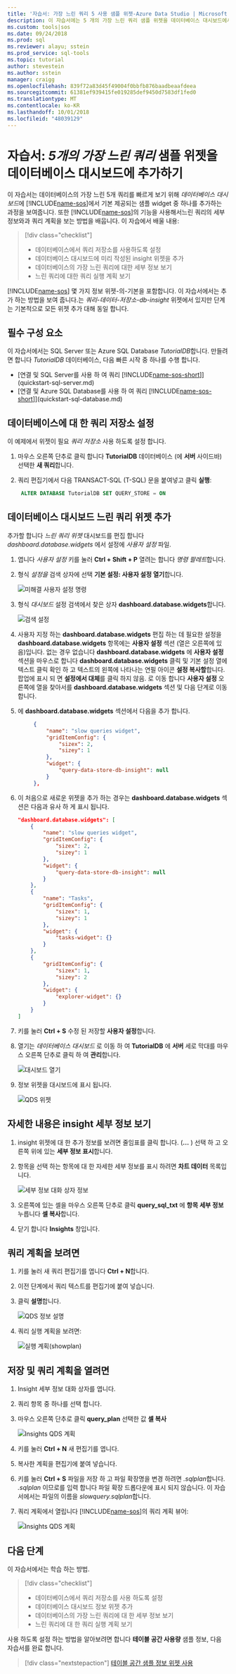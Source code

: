 ```yaml
---
title: '자습서: 가장 느린 쿼리 5 사용 샘플 위젯-Azure Data Studio | Microsoft Docs'
description: 이 자습서에는 5 개의 가장 느린 쿼리 샘플 위젯을 데이터베이스 대시보드에서 사용할 수 있도록 하는 방법을 보여 줍니다.
ms.custom: tools|sos
ms.date: 09/24/2018
ms.prod: sql
ms.reviewer: alayu; sstein
ms.prod_service: sql-tools
ms.topic: tutorial
author: stevestein
ms.author: sstein
manager: craigg
ms.openlocfilehash: 839f72a83d45f49004f0bbfb876baadbeaafdeea
ms.sourcegitcommit: 61381ef939415fe019285def9450d7583df1fed0
ms.translationtype: MT
ms.contentlocale: ko-KR
ms.lasthandoff: 10/01/2018
ms.locfileid: "48039129"
---
```

# <a name="tutorial-add-the-five-slowest-queries-sample-widget-to-the-database-dashboard"></a>자습서: *5개의 가장 느린 쿼리* 샘플 위젯을 데이터베이스 대시보드에 추가하기

이 자습서는 데이터베이스의 가장 느린 5개 쿼리를 빠르게 보기 위해 *데이터베이스 대시보드*에 [!INCLUDE[name-sos](../includes/name-sos-short.md)]에서 기본 제공되는 샘플 widget 중 하나를 추가하는 과정을 보여줍니다. 또한 [!INCLUDE[name-sos](../includes/name-sos-short.md)]의 기능을 사용해서느린 쿼리의 세부 정보와과 쿼리 계획을 보는 방법을 배웁니다. 이 자습에서 배울 내용:

> [!div class="checklist"]
> * 데이터베이스에서 쿼리 저장소를 사용하도록 설정
> * 데이터베이스 대시보드에 미리 작성된 insight 위젯을 추가
> * 데이터베이스의 가장 느린 쿼리에 대한 세부 정보 보기
> * 느린 쿼리에 대한 쿼리 실행 계획 보기

[!INCLUDE[name-sos](../includes/name-sos-short.md)] 몇 가지 정보 위젯-의-기본을 포함합니다. 이 자습서에서는 추가 하는 방법을 보여 줍니다.는 *쿼리-데이터-저장소-db-insight* 위젯에서 있지만 단계는 기본적으로 모든 위젯 추가 대해 동일 합니다.

## <a name="prerequisites"></a>필수 구성 요소

이 자습서에서는 SQL Server 또는 Azure SQL Database *TutorialDB*합니다. 만들려면 합니다 *TutorialDB* 데이터베이스, 다음 빠른 시작 중 하나를 수행 합니다.

- [연결 및 SQL Server를 사용 하 여 쿼리 [!INCLUDE[name-sos-short](../includes/name-sos-short.md)]](quickstart-sql-server.md)
- [연결 및 Azure SQL Database를 사용 하 여 쿼리 [!INCLUDE[name-sos-short](../includes/name-sos-short.md)]](quickstart-sql-database.md)



## <a name="turn-on-query-store-for-your-database"></a>데이터베이스에 대 한 쿼리 저장소 설정

이 예제에서 위젯이 필요 *쿼리 저장소* 사용 하도록 설정 합니다.

1. 마우스 오른쪽 단추로 클릭 합니다 **TutorialDB** 데이터베이스 (에 **서버** 사이드바) 선택한 **새 쿼리**합니다.
2. 쿼리 편집기에서 다음 TRANSACT-SQL (T-SQL) 문을 붙여넣고 클릭 **실행**:

   ```sql
    ALTER DATABASE TutorialDB SET QUERY_STORE = ON
   ```

## <a name="add-the-slow-queries-widget-to-your-database-dashboard"></a>데이터베이스 대시보드 느린 쿼리 위젯 추가

추가할 합니다 *느린 쿼리 위젯* 대시보드를 편집 합니다 *dashboard.database.widgets* 에서 설정에 *사용자 설정* 파일.

1. 엽니다 *사용자 설정* 키를 눌러 **Ctrl + Shift + P** 열려는 합니다 *명령 팔레트*합니다.
2. 형식 *설정을* 검색 상자에 선택 **기본 설정: 사용자 설정 열기**합니다.

   ![미해결 사용자 설정 명령](./media/tutorial-qds-sql-server/open-user-settings.png)

2. 형식 *대시보드* 설정 검색에서 찾은 상자 **dashboard.database.widgets**합니다.

   ![검색 설정](./media/tutorial-qds-sql-server/search-settings.png)

3. 사용자 지정 하는 **dashboard.database.widgets** 편집 하는 데 필요한 설정을 **dashboard.database.widgets** 항목에는 **사용자 설정** 섹션 (열은 오른쪽에 있음)입니다. 없는 경우 없습니다 **dashboard.database.widgets** 에 **사용자 설정** 섹션을 마우스로 합니다 **dashboard.database.widgets** 클릭 및 기본 설정 열에 텍스트 클릭 확인 하 고 텍스트의 왼쪽에 나타나는 연필 아이콘 **설정 복사할**합니다. 팝업에 표시 되 면 **설정에서 대체**를 클릭 하지 않음. 로 이동 합니다 **사용자 설정** 오른쪽에 열을 찾아서를 **dashboard.database.widgets** 섹션 및 다음 단계로 이동 합니다.

4. 에 **dashboard.database.widgets** 섹션에서 다음을 추가 합니다.

   ```json
        {
            "name": "slow queries widget",
            "gridItemConfig": {
                "sizex": 2,
                "sizey": 1
            },
            "widget": {
                "query-data-store-db-insight": null
            }
        },
    ```

1. 이 처음으로 새로운 위젯을 추가 하는 경우는 **dashboard.database.widgets** 섹션은 다음과 유사 하 게 표시 됩니다.

   ```json
   "dashboard.database.widgets": [
       {
           "name": "slow queries widget",
           "gridItemConfig": {
               "sizex": 2,
               "sizey": 1
           },
           "widget": {
               "query-data-store-db-insight": null
           }
       },
       {
           "name": "Tasks",
           "gridItemConfig": {
               "sizex": 1,
               "sizey": 1
           },
           "widget": {
               "tasks-widget": {}
           }
       },
       {
           "gridItemConfig": {
               "sizex": 1,
               "sizey": 2
           },
           "widget": {
               "explorer-widget": {}
           }
       }
   ]
   ```

1. 키를 눌러 **Ctrl + S** 수정 된 저장할 **사용자 설정**합니다.

6. 열기는 *데이터베이스 대시보드* 로 이동 하 여 **TutorialDB** 에 **서버** 세로 막대를 마우스 오른쪽 단추로 클릭 하 여 **관리**합니다.

   ![대시보드 열기](./media/tutorial-qds-sql-server/insight-open-dashboard.png)

7. 정보 위젯을 대시보드에 표시 됩니다. 

   ![QDS 위젯](./media/tutorial-qds-sql-server/insight-qds-result.png)


## <a name="view-insight-details-for-more-information"></a>자세한 내용은 insight 세부 정보 보기

1. insight 위젯에 대 한 추가 정보를 보려면 줄임표를 클릭 합니다. (**...** ) 선택 하 고 오른쪽 위에 있는 **세부 정보 표시**합니다.
2. 항목을 선택 하는 항목에 대 한 자세한 세부 정보를 표시 하려면 **차트 데이터** 목록입니다.

   ![세부 정보 대화 상자 정보](./media/tutorial-qds-sql-server/insight-details-dialog.png)

3. 오른쪽에 있는 셀을 마우스 오른쪽 단추로 클릭 **query_sql_txt** 에 **항목 세부 정보** 누릅니다 **셀 복사**합니다.

4. 닫기 합니다 **Insights** 창입니다.

## <a name="view-the-query-plan"></a>쿼리 계획을 보려면 

1. 키를 눌러 새 쿼리 편집기를 엽니다 **Ctrl + N**합니다.

2. 이전 단계에서 쿼리 텍스트를 편집기에 붙여 넣습니다.

3. 클릭 **설명**합니다.

   ![QDS 정보 설명](./media/tutorial-qds-sql-server/insight-qds-explain.png)

4. 쿼리 실행 계획을 보려면:

   ![실행 계획(showplan)](./media/tutorial-qds-sql-server/showplan.png)

## <a name="save-and-open-a-query-plan"></a>저장 및 쿼리 계획을 열려면 

1. Insight 세부 정보 대화 상자를 엽니다.
2. 쿼리 항목 중 하나를 선택 합니다.
2. 마우스 오른쪽 단추로 클릭 **query_plan** 선택한 값 **셀 복사**

   ![Insights QDS 계획](./media/tutorial-qds-sql-server/insight-qds-plan.png)

3. 키를 눌러 **Ctrl + N** 새 편집기를 엽니다.

4. 복사한 계획을 편집기에 붙여 넣습니다.

5. 키를 눌러 **Ctrl + S** 파일을 저장 하 고 파일 확장명을 변경 하려면 *.sqlplan*합니다. *.sqlplan* 이므로를 입력 합니다 파일 확장 드롭다운에 표시 되지 않습니다. 이 자습서에서는 파일의 이름을 *slowquery.sqlplan*합니다.

6. 쿼리 계획에서 열립니다 [!INCLUDE[name-sos](../includes/name-sos-short.md)]의 쿼리 계획 뷰어:

   ![Insights QDS 계획](./media/tutorial-qds-sql-server/sqlplan.png)


## <a name="next-steps"></a>다음 단계
이 자습서에서는 학습 하는 방법.
> [!div class="checklist"]
> * 데이터베이스에서 쿼리 저장소를 사용 하도록 설정
> * 데이터베이스 대시보드 정보 위젯 추가
> * 데이터베이스의 가장 느린 쿼리에 대 한 세부 정보 보기
> * 느린 쿼리에 대 한 쿼리 실행 계획 보기


사용 하도록 설정 하는 방법을 알아보려면 합니다 **테이블 공간 사용량** 샘플 정보, 다음 자습서를 완료 합니다.

> [!div class="nextstepaction"]
> [테이블 공간 샘플 정보 위젯 사용](tutorial-table-space-sql-server.md)
